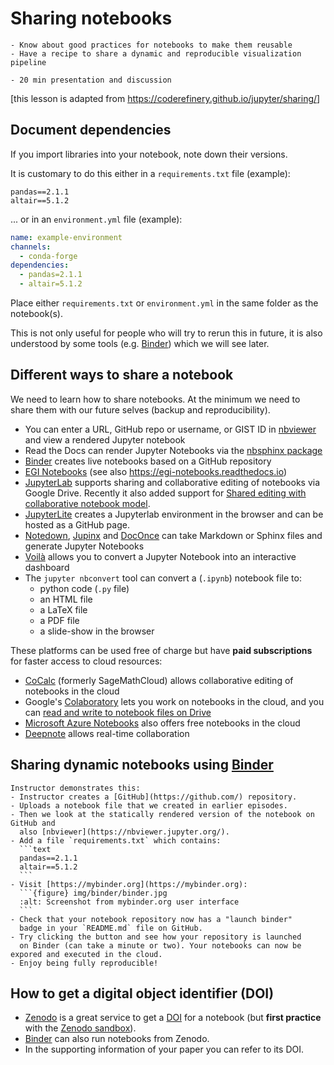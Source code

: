 # Sharing notebooks

```{objectives}
- Know about good practices for notebooks to make them reusable
- Have a recipe to share a dynamic and reproducible visualization pipeline
```

```{instructor-note}
- 20 min presentation and discussion
```

[this lesson is adapted from <https://coderefinery.github.io/jupyter/sharing/>]


## Document dependencies

If you import libraries into your notebook, note down their versions.

It is customary to do this either in a `requirements.txt` file (example):
```text
pandas==2.1.1
altair==5.1.2
```

... or in an `environment.yml` file (example):
```yaml
name: example-environment
channels:
  - conda-forge
dependencies:
  - pandas=2.1.1
  - altair=5.1.2
```

Place either `requirements.txt` or `environment.yml` in the same folder as the notebook(s).

This is not only useful for people who will try to rerun this in future, it is also
understood by some tools (e.g. [Binder](https://mybinder.org/)) which we will see later.


## Different ways to share a notebook

We need to learn how to share notebooks. At the minimum we need
to share them with our future selves (backup and reproducibility).

- You can enter a URL, GitHub repo or username, or GIST ID in [nbviewer](https://nbviewer.jupyter.org/) and view a rendered Jupyter notebook
- Read the Docs can render Jupyter Notebooks via the [nbsphinx package](https://nbsphinx.readthedocs.io/)
- [Binder](https://mybinder.org/) creates live notebooks based on a GitHub repository
- [EGI Notebooks](https://notebooks.egi.eu) (see also https://egi-notebooks.readthedocs.io)
- [JupyterLab](https://github.com/jupyterlab/jupyterlab) supports sharing and collaborative editing of notebooks via Google Drive. Recently
  it also added support for [Shared editing with collaborative notebook model](https://github.com/jupyterlab/jupyterlab/pull/10118).
- [JupyterLite](https://jupyterlite.readthedocs.io/en/latest/) creates a Jupyterlab environment in the browser and can be hosted as a GitHub page.
- [Notedown](https://github.com/aaren/notedown), [Jupinx](https://github.com/QuantEcon/sphinxcontrib-jupyter) and [DocOnce](https://github.com/hplgit/doconce) can take Markdown or Sphinx files and generate Jupyter Notebooks
- [Voilà](https://voila.readthedocs.io/en/stable/) allows you to convert a Jupyter Notebook into an interactive dashboard
- The `jupyter nbconvert` tool can convert a (`.ipynb`) notebook file to:
    - python code (`.py` file)
    - an HTML file
    - a LaTeX file
    - a PDF file
    - a slide-show in the browser


These platforms can be used free of charge but have **paid subscriptions** for
faster access to cloud resources:
- [CoCalc](https://cocalc.com/) (formerly SageMathCloud) allows collaborative editing of notebooks in the cloud
- Google's [Colaboratory](https://colab.research.google.com/) lets you work on notebooks in the cloud, and you can [read and write to notebook files on Drive](https://colab.research.google.com/notebooks/io.ipynb)
- [Microsoft Azure Notebooks](https://notebooks.azure.com/) also offers free notebooks in the cloud
- [Deepnote](https://deepnote.com/) allows real-time collaboration


## Sharing dynamic notebooks using [Binder](https://mybinder.org/)

````{challenge} Exercise/demo: Making your notebooks reproducible by anyone (15 min)
Instructor demonstrates this:
- Instructor creates a [GitHub](https://github.com/) repository.
- Uploads a notebook file that we created in earlier episodes.
- Then we look at the statically rendered version of the notebook on GitHub and
  also [nbviewer](https://nbviewer.jupyter.org/).
- Add a file `requirements.txt` which contains:
  ```text
  pandas==2.1.1
  altair==5.1.2
  ```
- Visit [https://mybinder.org](https://mybinder.org):
  ```{figure} img/binder/binder.jpg
  :alt: Screenshot from mybinder.org user interface
  ```
- Check that your notebook repository now has a "launch binder"
  badge in your `README.md` file on GitHub.
- Try clicking the button and see how your repository is launched
  on Binder (can take a minute or two). Your notebooks can now be expored and executed in the cloud.
- Enjoy being fully reproducible!
````


## How to get a digital object identifier (DOI)

- [Zenodo](https://zenodo.org/) is a great service to get a
  [DOI](https://en.wikipedia.org/wiki/Digital_object_identifier) for a notebook
  (but **first practice** with the [Zenodo sandbox](https://sandbox.zenodo.org/)).
- [Binder](https://mybinder.org/) can also run notebooks from Zenodo.
- In the supporting information of your paper you can refer to its DOI.
